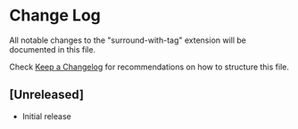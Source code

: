 # Change Log

All notable changes to the "surround-with-tag" extension will be documented in this file.

Check [Keep a Changelog](http://keepachangelog.com/) for recommendations on how to structure this file.

## [Unreleased]

- Initial release